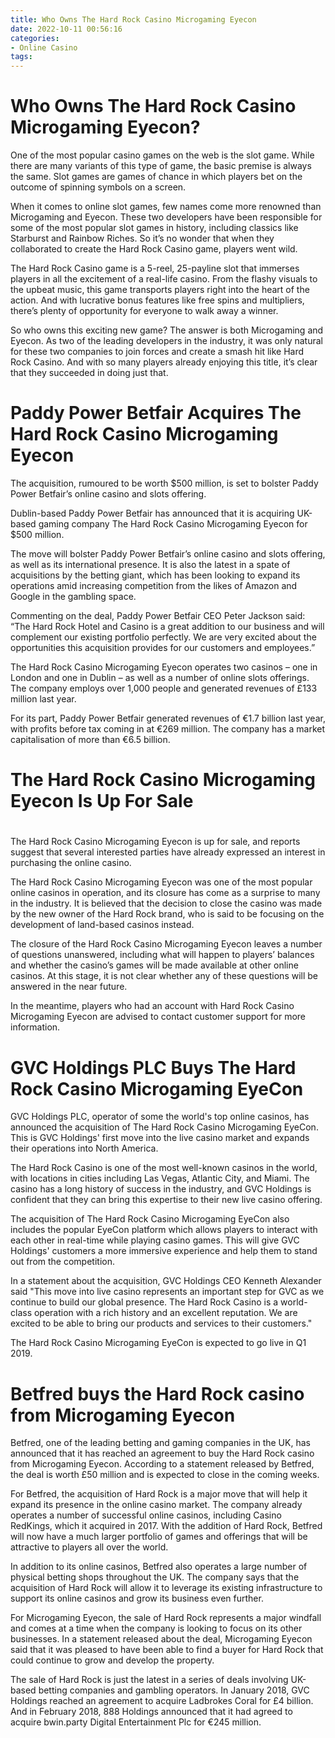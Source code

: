 ```yaml
---
title: Who Owns The Hard Rock Casino Microgaming Eyecon
date: 2022-10-11 00:56:16
categories:
- Online Casino
tags:
---
```



#  Who Owns The Hard Rock Casino Microgaming Eyecon?

One of the most popular casino games on the web is the slot game. While there are many variants of this type of game, the basic premise is always the same. Slot games are games of chance in which players bet on the outcome of spinning symbols on a screen.

When it comes to online slot games, few names come more renowned than Microgaming and Eyecon. These two developers have been responsible for some of the most popular slot games in history, including classics like Starburst and Rainbow Riches. So it’s no wonder that when they collaborated to create the Hard Rock Casino game, players went wild.

The Hard Rock Casino game is a 5-reel, 25-payline slot that immerses players in all the excitement of a real-life casino. From the flashy visuals to the upbeat music, this game transports players right into the heart of the action. And with lucrative bonus features like free spins and multipliers, there’s plenty of opportunity for everyone to walk away a winner.

So who owns this exciting new game? The answer is both Microgaming and Eyecon. As two of the leading developers in the industry, it was only natural for these two companies to join forces and create a smash hit like Hard Rock Casino. And with so many players already enjoying this title, it’s clear that they succeeded in doing just that.

#  Paddy Power Betfair Acquires The Hard Rock Casino Microgaming Eyecon

The acquisition, rumoured to be worth $500 million, is set to bolster Paddy Power Betfair’s online casino and slots offering.

Dublin-based Paddy Power Betfair has announced that it is acquiring UK-based gaming company The Hard Rock Casino Microgaming Eyecon for $500 million.

The move will bolster Paddy Power Betfair’s online casino and slots offering, as well as its international presence. It is also the latest in a spate of acquisitions by the betting giant, which has been looking to expand its operations amid increasing competition from the likes of Amazon and Google in the gambling space.

Commenting on the deal, Paddy Power Betfair CEO Peter Jackson said: “The Hard Rock Hotel and Casino is a great addition to our business and will complement our existing portfolio perfectly. We are very excited about the opportunities this acquisition provides for our customers and employees.”

The Hard Rock Casino Microgaming Eyecon operates two casinos – one in London and one in Dublin – as well as a number of online slots offerings. The company employs over 1,000 people and generated revenues of £133 million last year.

For its part, Paddy Power Betfair generated revenues of €1.7 billion last year, with profits before tax coming in at €269 million. The company has a market capitalisation of more than €6.5 billion.

#  The Hard Rock Casino Microgaming Eyecon Is Up For Sale

#

The Hard Rock Casino Microgaming Eyecon is up for sale, and reports suggest that several interested parties have already expressed an interest in purchasing the online casino.

The Hard Rock Casino Microgaming Eyecon was one of the most popular online casinos in operation, and its closure has come as a surprise to many in the industry. It is believed that the decision to close the casino was made by the new owner of the Hard Rock brand, who is said to be focusing on the development of land-based casinos instead.

The closure of the Hard Rock Casino Microgaming Eyecon leaves a number of questions unanswered, including what will happen to players’ balances and whether the casino’s games will be made available at other online casinos. At this stage, it is not clear whether any of these questions will be answered in the near future.

In the meantime, players who had an account with Hard Rock Casino Microgaming Eyecon are advised to contact customer support for more information.

#  GVC Holdings PLC Buys The Hard Rock Casino Microgaming EyeCon

GVC Holdings PLC, operator of some the world's top online casinos, has announced the acquisition of The Hard Rock Casino Microgaming EyeCon. This is GVC Holdings' first move into the live casino market and expands their operations into North America.

The Hard Rock Casino is one of the most well-known casinos in the world, with locations in cities including Las Vegas, Atlantic City, and Miami. The casino has a long history of success in the industry, and GVC Holdings is confident that they can bring this expertise to their new live casino offering.

The acquisition of The Hard Rock Casino Microgaming EyeCon also includes the popular EyeCon platform which allows players to interact with each other in real-time while playing casino games. This will give GVC Holdings' customers a more immersive experience and help them to stand out from the competition.

In a statement about the acquisition, GVC Holdings CEO Kenneth Alexander said "This move into live casino represents an important step for GVC as we continue to build our global presence. The Hard Rock Casino is a world-class operation with a rich history and an excellent reputation. We are excited to be able to bring our products and services to their customers."

The Hard Rock Casino Microgaming EyeCon is expected to go live in Q1 2019.

#  Betfred buys the Hard Rock casino from Microgaming Eyecon

Betfred, one of the leading betting and gaming companies in the UK, has announced that it has reached an agreement to buy the Hard Rock casino from Microgaming Eyecon. According to a statement released by Betfred, the deal is worth £50 million and is expected to close in the coming weeks.

For Betfred, the acquisition of Hard Rock is a major move that will help it expand its presence in the online casino market. The company already operates a number of successful online casinos, including Casino RedKings, which it acquired in 2017. With the addition of Hard Rock, Betfred will now have a much larger portfolio of games and offerings that will be attractive to players all over the world.

In addition to its online casinos, Betfred also operates a large number of physical betting shops throughout the UK. The company says that the acquisition of Hard Rock will allow it to leverage its existing infrastructure to support its online casinos and grow its business even further.

For Microgaming Eyecon, the sale of Hard Rock represents a major windfall and comes at a time when the company is looking to focus on its other businesses. In a statement released about the deal, Microgaming Eyecon said that it was pleased to have been able to find a buyer for Hard Rock that could continue to grow and develop the property.

The sale of Hard Rock is just the latest in a series of deals involving UK-based betting companies and gambling operators. In January 2018, GVC Holdings reached an agreement to acquire Ladbrokes Coral for £4 billion. And in February 2018, 888 Holdings announced that it had agreed to acquire bwin.party Digital Entertainment Plc for €245 million.